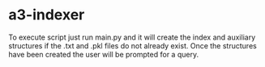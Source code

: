 # a3-indexer

To execute script just run main.py and it will create the index and auxiliary structures if the .txt and .pkl files do not already exist.
Once the structures have been created the user will be prompted for a query.
